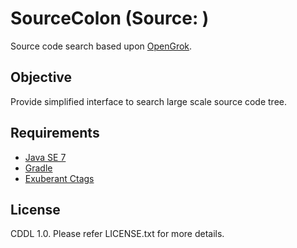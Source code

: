 # SourceColon (Source: )

Source code search based upon [OpenGrok](http://hub.opensolaris.org/bin/view/Project+opengrok/).

## Objective

Provide simplified interface to search large scale source code tree.

## Requirements

* [Java SE 7](http://www.oracle.com/technetwork/java/javase/downloads/index.html)
* [Gradle](http://www.gradle.org/)
* [Exuberant Ctags](http://ctags.sourceforge.net) 

## License

CDDL 1.0. Please refer LICENSE.txt for more details.